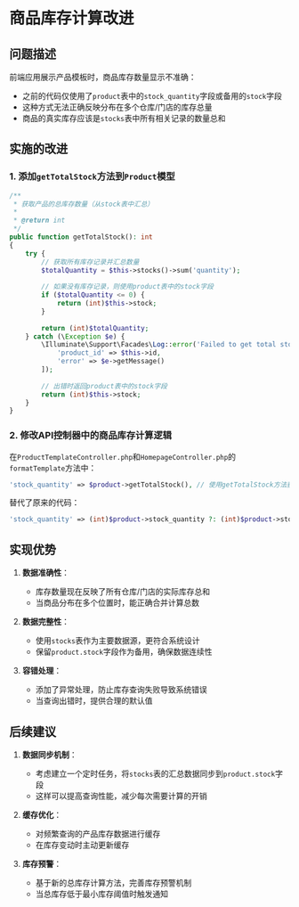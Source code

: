 # 商品库存计算改进

## 问题描述

前端应用展示产品模板时，商品库存数量显示不准确：
- 之前的代码仅使用了`product`表中的`stock_quantity`字段或备用的`stock`字段
- 这种方式无法正确反映分布在多个仓库/门店的库存总量
- 商品的真实库存应该是`stocks`表中所有相关记录的数量总和

## 实施的改进

### 1. 添加`getTotalStock`方法到`Product`模型

```php
/**
 * 获取产品的总库存数量（从stock表中汇总）
 * 
 * @return int
 */
public function getTotalStock(): int
{
    try {
        // 获取所有库存记录并汇总数量
        $totalQuantity = $this->stocks()->sum('quantity');
        
        // 如果没有库存记录，则使用product表中的stock字段
        if ($totalQuantity <= 0) {
            return (int)$this->stock;
        }
        
        return (int)$totalQuantity;
    } catch (\Exception $e) {
        \Illuminate\Support\Facades\Log::error('Failed to get total stock for product', [
            'product_id' => $this->id,
            'error' => $e->getMessage()
        ]);
        
        // 出错时返回product表中的stock字段
        return (int)$this->stock;
    }
}
```

### 2. 修改API控制器中的商品库存计算逻辑

在`ProductTemplateController.php`和`HomepageController.php`的`formatTemplate`方法中：

```php
'stock_quantity' => $product->getTotalStock(), // 使用getTotalStock方法获取总库存
```

替代了原来的代码：

```php
'stock_quantity' => (int)$product->stock_quantity ?: (int)$product->stock,
```

## 实现优势

1. **数据准确性**：
   - 库存数量现在反映了所有仓库/门店的实际库存总和
   - 当商品分布在多个位置时，能正确合并计算总数

2. **数据完整性**：
   - 使用`stocks`表作为主要数据源，更符合系统设计
   - 保留`product.stock`字段作为备用，确保数据连续性

3. **容错处理**：
   - 添加了异常处理，防止库存查询失败导致系统错误
   - 当查询出错时，提供合理的默认值

## 后续建议

1. **数据同步机制**：
   - 考虑建立一个定时任务，将`stocks`表的汇总数据同步到`product.stock`字段
   - 这样可以提高查询性能，减少每次需要计算的开销

2. **缓存优化**：
   - 对频繁查询的产品库存数据进行缓存
   - 在库存变动时主动更新缓存

3. **库存预警**：
   - 基于新的总库存计算方法，完善库存预警机制
   - 当总库存低于最小库存阈值时触发通知 